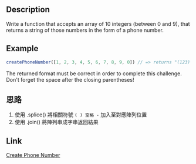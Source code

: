## Description
Write a function that accepts an array of 10 integers (between 0 and 9), that returns a string of those numbers in the form of a phone number.

## Example
```javascript
createPhoneNumber([1, 2, 3, 4, 5, 6, 7, 8, 9, 0]) // => returns "(123) 456-7890"
```
The returned format must be correct in order to complete this challenge.  
Don't forget the space after the closing parentheses!

## 思路
1. 使用 .splice() 將相關符號 `( ) 空格 -` 加入至對應陣列位置
2. 使用 .join() 將陣列串成字串返回結果

## Link
[Create Phone Number](https://www.codewars.com/kata/525f50e3b73515a6db000b83/train/javascript)